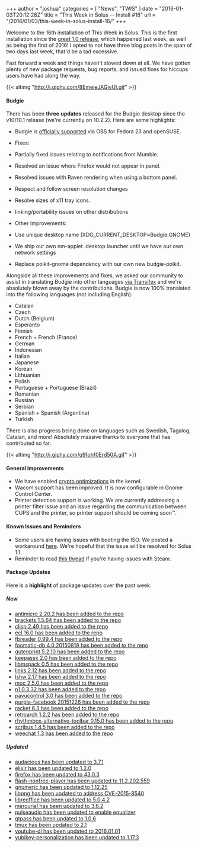 +++
author = "joshua"
categories = [
"News",
"TWIS"
]
date =  "2016-01-03T20:12:28Z"
title = "This Week in Solus -- Install #16"
url = "/2016/01/03/this-week-in-solus-install-16/"
+++ 

Welcome to the 16th installation of This Week in Solus. This is the first installation since the [great 1.0 release](https://solus-project.com/2015/12/27/solus-1-0-released/), which happened last week, as well as being the first of 2016! I opted to not have three blog posts in the span of two days last week, that'd be a tad excessive. 

Fast forward a week and things haven't slowed down at all. We have gotten plenty of new package requests, bug reports, and issued fixes for hiccups users have had along the way.

{{< altimg "http://i.giphy.com/8EmeieJAGjvUI.gif" >}}

#### Budgie

There has been **three** **updates** released for the Budgie desktop since the v10/10.1 release (we're currently on 10.2.2). Here are some highlights:

- Budgie is [officially supported](https://plus.google.com/+Solus-Project/posts/fsxB3kHEEWy) via OBS for Fedora 23 and openSUSE.
- Fixes: 
 - Partially fixed issues relating to notifications from Mumble.
 - Resolved an issue where Firefox would not appear in panel.
 - Resolved issues with Raven rendering when using a bottom panel.
 - Respect and follow screen resolution changes
 - Resolve sizes of x11 tray icons.
 - linking/portability issues on other distributions

- Other Improvements: 
 - Use unique desktop name (XDG_CURRENT_DESKTOP=Budgie:GNOME)
 - We ship our own nm-applet .desktop launcher until we have our own network settings
 - Replace polkit-gnome dependency with our own new budgie-polkit.

Alongside all these improvements and fixes, we asked our community to assist in translating Budgie into other languages [via Transifex](https://www.transifex.com/solus-project/budgie-desktop/) and we're absolutely blown away by the contributions. 
Budgie is now 100% translated into the following languages (not including English):

- Catalan
- Czech
- Dutch (Belgium)
- Esperanto
- Finnish
- French + French (France)
- German
- Indonesian
- Italian
- Japanese
- Korean
- Lithuanian
- Polish
- Portuguese + Portuguese (Brazil)
- Romanian
- Russian
- Serbian
- Spanish + Spanish (Argentina)
- Turkish

There is also progress being done on languages such as Swedish, Tagalog, Catalan, and more! Absolutely massive thanks to everyone that has contributed so far.

{{< altimg "http://i.giphy.com/q9fohf0Erd50A.gif" >}}

#### General Improvements

- We have enabled [crypto optimizations](https://git.solus-project.com/packages/kernel/commit/?id=acc188d1e663d51c028123e0bda0e79b720bc350) in the kernel.
- Wacom support has been improved. It is now configurable in Gnome Control Center.
- Printer detection support is working. We are currently addressing a printer filter issue and an issue regarding the communication between CUPS and the printer, so printer support should be coming soon™.

#### Known Issues and Reminders

- Some users are having issues with booting the ISO. We posted a workaround [here](https://plus.google.com/+Solus-Project/posts/Kf6DHinoMkf). We're hopeful that the issue will be resolved for Solus 1.1.
- Reminder to read [this thread](https://solus-project.com/forums/viewtopic.php?f=17&t=886&p=5281#p5281) if you're having issues with Steam.

#### Package Updates

Here is a **highlight** of package updates over the past week.

##### New

- [antimicro 2.20.2 has been added to the repo](https://git.solus-project.com/packages/antimicro/commit/?id=1c186e32fe06eec54e9e774b638727c0e45ef886)
- [brackets 1.5.64 has been added to the repo](https://git.solus-project.com/packages/brackets/commit/?id=2b8d437826e4f3f2b9614a63e5ac4e05b64f6ae6)
- [clisp 2.49 has been added to the repo](https://git.solus-project.com/packages/clisp/commit/?id=80e62ea1b93b142ca59d90c15c846d31fee5901d)
- [ecl 16.0 has been added to the repo](https://git.solus-project.com/packages/ecl/commit/?id=15da28e0ca34058d1a2384591ed8296d06bdf456)
- [fbreader 0.99.4 has been added to the repo](https://git.solus-project.com/packages/fbreader/commit/?id=8b87676e8f3fc8396373812521766d0d966e8431)
- [foomatic-db 4.0.20150819 has been added to the repo](https://git.solus-project.com/packages/foomatic-db/commit/?id=68340d4a85270866b90b03af880e7a6b5c5b6780)
- [gutenprint 5.2.10 has been added to the repo](https://git.solus-project.com/packages/gutenprint/commit/?id=8e40dfa2a36a64ed691ec83ee71c6de8756879e2)
- [keepassx 2.0 has been added to the repo](https://git.solus-project.com/packages/keepassx/commit/?id=5faab6ff870e20dcf6eba37d510d91e4b6b399fd)
- [libmspack 0.5 has been added to the repo](https://git.solus-project.com/packages/libmspack/commit/?id=22c9e39bcef001077097d92ad1889984db642554)
- [links 2.12 has been added to the repo](https://git.solus-project.com/packages/links/commit/?id=1d011849b7d6772b55f56c5c2e1a9e6542d13147)
- [lshw 2.17 has been added to the repo](https://git.solus-project.com/packages/lshw/commit/?id=b06b02953d9e79e9a7e12736205c5d4c8982fa74)
- [moc 2.5.0 has been added to the repo](https://git.solus-project.com/packages/moc/commit/?id=e02ecf60b5b9accf37b04a6e3dcac21ea6c907b7)
- [n1 0.3.32 has been added to the repo](https://git.solus-project.com/packages/n1/commit/?id=ce97262b6adf63ad782837cc00c93b0dad3995f7)
- [pavucontrol 3.0 has been added to the repo](https://git.solus-project.com/packages/pavucontrol/commit/?id=ac413c1687a84b51d6fbe81f15192963c345e62c)
- [purple-facebook 20151226 has been added to the repo](https://git.solus-project.com/packages/purple-facebook/commit/?id=f28414c151dad050ea89df90dd440f9497f01987)
- [racket 6.3 has been added to the repo](https://git.solus-project.com/packages/racket/commit/?id=10701be1165b56fdd8d7651e7a2e63833d889fce)
- [retroarch 1.2.2 has been added to the repo](https://git.solus-project.com/packages/retroarch/commit/?id=241a071835154bfd27cb2b7a975ae1a18da24dab)
- [rhythmbox-alternative-toolbar 0.15.0 has been added to the repo](https://git.solus-project.com/packages/rhythmbox-alternative-toolbar/commit/?id=b17b5d4ae9d198dec9f00232a8588948e0098a90)
- [scribus 1.4.5 has been added to the repo](https://git.solus-project.com/packages/scribus/commit/?id=eb6c19c4248cc7d493148ed0d76d071f53ebaebf)
- [weechat 1.3 has been added to the repo](https://git.solus-project.com/packages/weechat/commit/?id=feba65505a5b0523f3484d03c6ed276367e2cc2d)

##### Updated

- [audacious has been updated to 3.7.1](https://git.solus-project.com/packages/audacious/commit/?id=38a06fdd1c53711c50257c3316b688a79dc60d59)
- [elixir has been updated to 1.2.0](https://git.solus-project.com/packages/elixir/commit/?id=1b6de2058280d9667dbf9ba4e98811123af0f5f2)
- [firefox has been updated to 43.0.3](https://git.solus-project.com/packages/firefox/commit/?id=3398ce0a28aee917eb72bff711b8bf776a70358e)
- [flash-nonfree-player has been updated to 11.2.202.559](https://git.solus-project.com/packages/flash-player-nonfree/commit/?id=da87ade602cdae2a2495377d8d522bfa13aab0cd)
- [gnumeric has been updated to 1.12.25](https://git.solus-project.com/packages/gnumeric/commit/?id=805d1471573ad29884928360a8b57b1b746d4847)
- [libpng has been updated to address CVE-2015-8540](https://git.solus-project.com/packages/libpng/commit/?id=844e2639f8a2c29b6a1f1f1ce82c8bf6397a1546)
- [libreoffice has been updated to 5.0.4.2](https://git.solus-project.com/packages/libreoffice/commit/?id=9f62bca641312984adfbd157d72e46d540dc22db)
- [mercurial has been updated to 3.6.2](https://git.solus-project.com/packages/mercurial/commit/?id=13b93512ce92daf6c700a933398af93af3116feb)
- [pulseaudio has been updated to enable equalizer](https://git.solus-project.com/packages/pulseaudio/commit/?id=211eb50328942eda3d54efed33ea04a6d5900119)
- [qtpass has been updated to 1.0.6](https://git.solus-project.com/packages/qtpass/commit/?id=372aa72848fd84eb7794751a2083987d8e1a78ee)
- [tmux has been updated to 2.1](https://git.solus-project.com/packages/tmux/commit/?id=f0bfd5b7115c3dc7cda4dc10d00ce0117638e39d)
- [youtube-dl has been updated to 2016.01.01](https://git.solus-project.com/packages/youtube-dl/commit/?id=1ea844622636328169491535df5abc84a0356917)
- [yubikey-personalization has been updated to 1.17.3](https://git.solus-project.com/packages/yubikey-personalization/commit/?id=94cc47b846ab0bf5941e3a5445a065ef4e96f4ef)